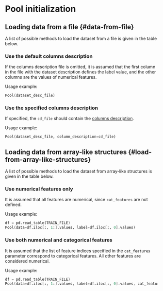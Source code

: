 # Pool initialization

## Loading data from a file {#data-from-file}

A list of possible methods to load the dataset from a file is given in the table below.

### Use the default columns description

If the columns description file is omitted,  it is assumed that the first column in the file with the dataset description defines the label value, and the other columns are the values of numerical features.

Usage example:

```python
Pool(dataset_desc_file)
```

### Use the specified columns description

If specified, the `cd_file` should contain the [columns description](input-data_column-descfile.md).

Usage example:

```python
Pool(dataset_desc_file, column_description=cd_file)
```

## Loading data from array-like structures {#load-from-array-like-structures}

A list of possible methods to load the dataset from array-like structures is given in the table below.

### Use numerical features only

It is assumed that all features are numerical, since `cat_features` are not defined.

Usage example:

```python
df = pd.read_table(TRAIN_FILE)
Pool(data=df.iloc[:, 1:].values, label=df.iloc[:, 0].values)
```
### Use both numerical and categorical features

It is assumed that the list of feature indices specified in the `cat_features` parameter correspond to categorical features. All other features are considered numerical.

Usage example:

```python
df = pd.read_table(TRAIN_FILE)
Pool(data=df.iloc[:, 1:].values, label=df.iloc[:, 0].values, cat_features=[1,2,3])
```
